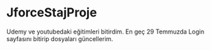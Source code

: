 # JforceStajProje
Udemy ve youtubedaki eğitimleri bitirdim. En geç 29 Temmuzda Login sayfasını bitirip dosyaları güncellerim.
